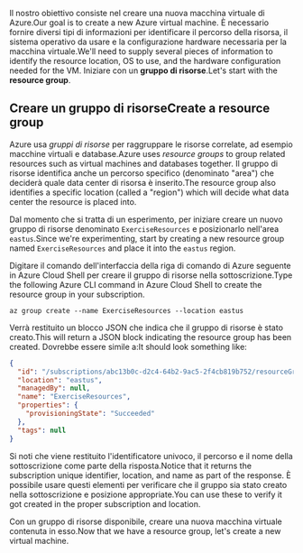 <span data-ttu-id="33978-101">Il nostro obiettivo consiste nel creare una nuova macchina virtuale di Azure.</span><span class="sxs-lookup"><span data-stu-id="33978-101">Our goal is to create a new Azure virtual machine.</span></span> <span data-ttu-id="33978-102">È necessario fornire diversi tipi di informazioni per identificare il percorso della risorsa, il sistema operativo da usare e la configurazione hardware necessaria per la macchina virtuale.</span><span class="sxs-lookup"><span data-stu-id="33978-102">We'll need to supply several pieces of information to identify the resource location, OS to use, and the hardware configuration needed for the VM.</span></span> <span data-ttu-id="33978-103">Iniziare con un **gruppo di risorse**.</span><span class="sxs-lookup"><span data-stu-id="33978-103">Let's start with the **resource group**.</span></span>

## <a name="create-a-resource-group"></a><span data-ttu-id="33978-104">Creare un gruppo di risorse</span><span class="sxs-lookup"><span data-stu-id="33978-104">Create a resource group</span></span>

<span data-ttu-id="33978-105">Azure usa _gruppi di risorse_ per raggruppare le risorse correlate, ad esempio macchine virtuali e database.</span><span class="sxs-lookup"><span data-stu-id="33978-105">Azure uses _resource groups_ to group related resources such as virtual machines and databases together.</span></span> <span data-ttu-id="33978-106">Il gruppo di risorse identifica anche un percorso specifico (denominato "area") che deciderà quale data center di risorsa è inserito.</span><span class="sxs-lookup"><span data-stu-id="33978-106">The resource group also identifies a specific location (called a "region") which will decide what data center the resource is placed into.</span></span>

<span data-ttu-id="33978-107">Dal momento che si tratta di un esperimento, per iniziare creare un nuovo gruppo di risorse denominato `ExerciseResources` e posizionarlo nell'area `eastus`.</span><span class="sxs-lookup"><span data-stu-id="33978-107">Since we're experimenting, start by creating a new resource group named `ExerciseResources` and place it into the `eastus` region.</span></span>

<!-- TODO: replace with free ed-tier -->

<span data-ttu-id="33978-108">Digitare il comando dell'interfaccia della riga di comando di Azure seguente in Azure Cloud Shell per creare il gruppo di risorse nella sottoscrizione.</span><span class="sxs-lookup"><span data-stu-id="33978-108">Type the following Azure CLI command in Azure Cloud Shell to create the resource group in your subscription.</span></span>

```azurecli
az group create --name ExerciseResources --location eastus
```

<span data-ttu-id="33978-109">Verrà restituito un blocco JSON che indica che il gruppo di risorse è stato creato.</span><span class="sxs-lookup"><span data-stu-id="33978-109">This will return a JSON block indicating the resource group has been created.</span></span> <span data-ttu-id="33978-110">Dovrebbe essere simile a:</span><span class="sxs-lookup"><span data-stu-id="33978-110">It should look something like:</span></span>

```json
{
  "id": "/subscriptions/abc13b0c-d2c4-64b2-9ac5-2f4cb819b752/resourceGroups/ExerciseResources",
  "location": "eastus",
  "managedBy": null,
  "name": "ExerciseResources",
  "properties": {
    "provisioningState": "Succeeded"
  },
  "tags": null
}
```

<span data-ttu-id="33978-111">Si noti che viene restituito l'identificatore univoco, il percorso e il nome della sottoscrizione come parte della risposta.</span><span class="sxs-lookup"><span data-stu-id="33978-111">Notice that it returns the subscription unique identifier, location, and name as part of the response.</span></span> <span data-ttu-id="33978-112">È possibile usare questi elementi per verificare che il gruppo sia stato creato nella sottoscrizione e posizione appropriate.</span><span class="sxs-lookup"><span data-stu-id="33978-112">You can use these to verify it got created in the proper subscription and location.</span></span>

<span data-ttu-id="33978-113">Con un gruppo di risorse disponibile, creare una nuova macchina virtuale contenuta in esso.</span><span class="sxs-lookup"><span data-stu-id="33978-113">Now that we have a resource group, let's create a new virtual machine.</span></span>